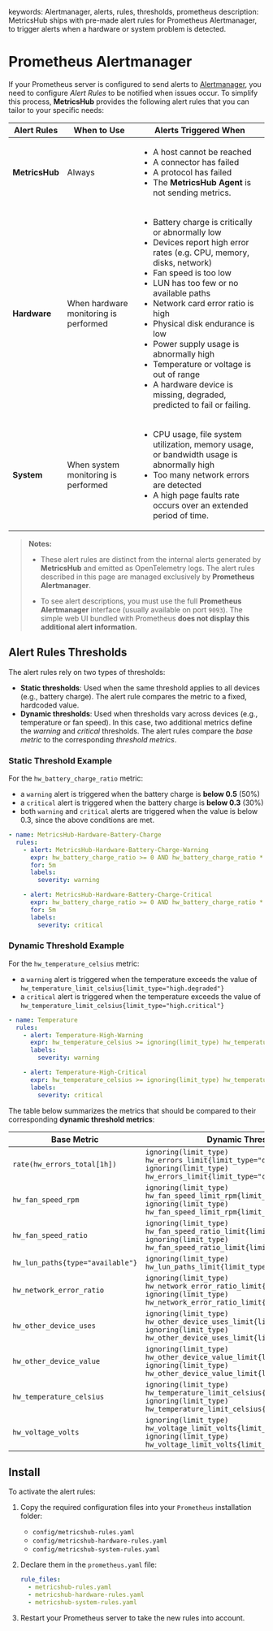 keywords: Alertmanager, alerts, rules, thresholds, prometheus
description: MetricsHub ships with pre-made alert rules for Prometheus Alertmanager, to trigger alerts when a hardware or system problem is detected.

# Prometheus Alertmanager

<!-- MACRO{toc|fromDepth=1|toDepth=2|id=toc} -->

If your Prometheus server is configured to send alerts to [Alertmanager](https://prometheus.io/docs/alerting/latest/alertmanager/), you need to configure *Alert Rules* to be notified when issues occur. To simplify this process, **MetricsHub** provides the following alert rules that you can tailor to your specific needs:

| **Alert Rules** | **When to Use**                       | **Alerts Triggered When**                                                                                                                                                                                                                                                                                                                                                                                                                                                                            |
|-----------------|---------------------------------------|------------------------------------------------------------------------------------------------------------------------------------------------------------------------------------------------------------------------------------------------------------------------------------------------------------------------------------------------------------------------------------------------------------------------------------------------------------------------------------------------------|
| **MetricsHub**  | Always                                | <ul><li>A host cannot be reached</li><li>A connector has failed</li><li>A protocol has failed</li><li>The <strong>MetricsHub Agent</strong> is not sending metrics.</li>                                                                                                                                                                                                                                                                                                                           |
| **Hardware**    | When hardware monitoring is performed | <ul>  <li>Battery charge is critically or abnormally low</li>  <li>Devices report high error rates (e.g. CPU, memory, disks, network)</li>  <li>Fan speed is too low</li>  <li>LUN has too few or no available paths</li>  <li>Network card error ratio is high</li>  <li>Physical disk endurance is low</li>  <li>Power supply usage is abnormally high</li>  <li>Temperature or voltage is out of range</li>  <li>A hardware device is missing, degraded, predicted to fail or failing.</li> </ul> |
| **System**      | When system monitoring is performed   | <ul><li>CPU usage, file system utilization, memory usage, or bandwidth usage is abnormally high</li><li>Too many network errors are detected</li><li>A high page faults rate occurs over an extended period of time.</li></ul>                                                                                                                                                                                                                                                                       |

> **Notes:**
> 
> - These alert rules are distinct from the internal alerts generated by **MetricsHub** and emitted as OpenTelemetry logs. The alert rules described in this page are managed exclusively by **Prometheus Alertmanager**.
> 
> - To see alert descriptions, you must use the full **Prometheus Alertmanager** interface (usually available on port `9093`). The simple web UI bundled with Prometheus **does not display this additional alert information.**

## Alert Rules Thresholds

The alert rules rely on two types of thresholds:

* **Static thresholds**: Used when the same threshold applies to all devices (e.g., battery charge). The alert rule compares the metric to a fixed, hardcoded value.
* **Dynamic thresholds**: Used when thresholds vary across devices (e.g., temperature or fan speed). In this case, two additional metrics define the *warning* and *critical* thresholds. The alert rules compare the *base metric* to the corresponding *threshold metrics*.

### Static Threshold Example

For the `hw_battery_charge_ratio` metric:

* a `warning` alert is triggered when the battery charge is **below 0.5** (50%)
* a `critical` alert is triggered when the battery charge is **below 0.3** (30%)
* both `warning` and `critical` alerts are triggered when the value is below 0.3, since the above conditions are met.

```yaml
- name: MetricsHub-Hardware-Battery-Charge
  rules:
    - alert: MetricsHub-Hardware-Battery-Charge-Warning
      expr: hw_battery_charge_ratio >= 0 AND hw_battery_charge_ratio * 100 <= 50
      for: 5m
      labels:
        severity: warning

    - alert: MetricsHub-Hardware-Battery-Charge-Critical
      expr: hw_battery_charge_ratio >= 0 AND hw_battery_charge_ratio * 100 < 30
      for: 5m
      labels:
        severity: critical
```

### Dynamic Threshold Example

For the `hw_temperature_celsius` metric:

* a `warning` alert is triggered when the temperature exceeds the value of `hw_temperature_limit_celsius{limit_type="high.degraded"}`
* a `critical` alert is triggered when the temperature exceeds the value of `hw_temperature_limit_celsius{limit_type="high.critical"}`

```yaml
- name: Temperature
  rules:
    - alert: Temperature-High-Warning
      expr: hw_temperature_celsius >= ignoring(limit_type) hw_temperature_limit_celsius{limit_type="high.degraded"}
      labels:
        severity: warning

    - alert: Temperature-High-Critical
      expr: hw_temperature_celsius >= ignoring(limit_type) hw_temperature_limit_celsius{limit_type="high.critical"}
      labels:
        severity: critical
```

The table below summarizes the metrics that should be compared to their corresponding **dynamic threshold metrics**:

| Base Metric                      | Dynamic Threshold Metrics                                                                                                                                             |
|----------------------------------|-----------------------------------------------------------------------------------------------------------------------------------------------------------------------|
| `rate(hw_errors_total[1h])`      | `ignoring(limit_type) hw_errors_limit{limit_type="degraded"}` <br/> `ignoring(limit_type) hw_errors_limit{limit_type="critical"}`                                     |
| `hw_fan_speed_rpm`               | `ignoring(limit_type) hw_fan_speed_limit_rpm{limit_type="low.degraded"}` <br/> `ignoring(limit_type) hw_fan_speed_limit_rpm{limit_type="low.critical"}`               |
| `hw_fan_speed_ratio`             | `ignoring(limit_type) hw_fan_speed_ratio_limit{limit_type="low.degraded"}` <br/> `ignoring(limit_type) hw_fan_speed_ratio_limit{limit_type="low.critical"}`           |
| `hw_lun_paths{type="available"}` | `ignoring(limit_type) hw_lun_paths_limit{limit_type="low.degraded"}`                                                                                                  |
| `hw_network_error_ratio`         | `ignoring(limit_type) hw_network_error_ratio_limit{limit_type="degraded"}` <br/> `ignoring(limit_type) hw_network_error_ratio_limit{limit_type="critical"}`           |
| `hw_other_device_uses`           | `ignoring(limit_type) hw_other_device_uses_limit{limit_type="degraded"}` <br/> `ignoring(limit_type) hw_other_device_uses_limit{limit_type="critical"}`               |
| `hw_other_device_value`          | `ignoring(limit_type) hw_other_device_value_limit{limit_type="degraded"}` <br/> `ignoring(limit_type) hw_other_device_value_limit{limit_type="critical"}`             |
| `hw_temperature_celsius`         | `ignoring(limit_type) hw_temperature_limit_celsius{limit_type="high.degraded"}` <br/> `ignoring(limit_type) hw_temperature_limit_celsius{limit_type="high.critical"}` |
| `hw_voltage_volts`               | `ignoring(limit_type) hw_voltage_limit_volts{limit_type="low.critical"}` <br/> `ignoring(limit_type) hw_voltage_limit_volts{limit_type="high.critical"}`              |

## Install

To activate the alert rules:

1. Copy the required configuration files into your `Prometheus` installation folder:
     * `config/metricshub-rules.yaml`
     * `config/metricshub-hardware-rules.yaml`
     * `config/metricshub-system-rules.yaml`

2. Declare them in the `prometheus.yaml` file:

    ```yaml
    rule_files:
      - metricshub-rules.yaml
      - metricshub-hardware-rules.yaml
      - metricshub-system-rules.yaml
    ```

3. Restart your Prometheus server to take the new rules into account.
